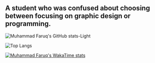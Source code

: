 ## A student who was confused about choosing between focusing on graphic design or programming.

<!--
**hzqula/hzqula** is a ✨ _special_ ✨ repository because its `README.md` (this file) appears on your GitHub profile.

Here are some ideas to get you started:

- 🔭 I’m currently working on ...
- 🌱 I’m currently learning ...
- 👯 I’m looking to collaborate on ...
- 🤔 I’m looking for help with ...
- 💬 Ask me about ...
- 📫 How to reach me: ...
- 😄 Pronouns: ...
- ⚡ Fun fact: ...
-->
![Muhammad Faruq's GitHub stats-Light](https://github-readme-stats.vercel.app/api?username=hzqula&show_icons=true&text_color=36CCFC&ring_color=36CCFC&icon_color=FCC936&theme=default&rank_icon=percentile&bg_color=1E1E1E&title_color=36FC3E&border_color=FCC936#gh-light-mode-only)

![Top Langs](https://github-readme-stats.vercel.app/api/top-langs/?username=hzqula&layout=compact&text_color=36CCFC&title_color=36FC3E&bg_color=1E1E1E)

[![Muhammad Faruq's WakaTime stats](https://github-readme-stats.vercel.app/api/wakatime?username=hzqula&text_color=36CCFC&title_color=36FC3E&bg_color=1E1E1E)](https://github.com/anuraghazra/github-readme-stats)
